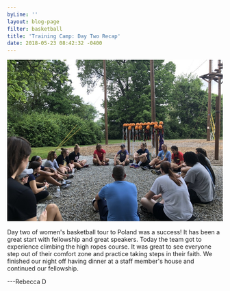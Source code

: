 ```yaml
---
byLine: ''
layout: blog-page
filter: basketball
title: 'Training Camp: Day Two Recap'
date: 2018-05-23 08:42:32 -0400
---
```


![](/uploads/2018/05/23/IMG_1199.jpg)

Day two of women's basketball tour to Poland was a success! It has been a great start with fellowship and great speakers. Today the team got to experience climbing the high ropes course. It was great to see everyone step out of their comfort zone and practice taking steps in their faith. We finished our night off having dinner at a staff member's house and continued our fellowship.

---Rebecca D